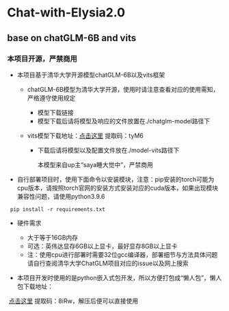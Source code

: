 # Chat-with-Elysia2.0

## base on chatGLM-6B and vits

### 本项目开源，严禁商用

- 本项目基于清华大学开源模型chatGLM-6B以及vits框架

  - chatGLM-6B模型为清华大学开源，使用时请注意查看对应的使用需知，严格遵守使用规定

    - 模型下载链接
    - 模型下载后请将模型及响应的文件放置在./chatglm-model路径下

  - vits模型下载地址：[点击这里](https://pan.quark.cn/s/d6bc5d8829a6) 提取码：tyM6

    - 下载后请将模型以及配置文件放在./model-vits路径下

      本模型来自up主“saya睡大觉中”，严禁商用

- 自行部署项目时，使用下面命令以安装模块，注意：pip安装的torch可能为cpu版本，请按照torch官网的安装方式安装对应的cuda版本，如果出现模块兼容性问题，请使用python3.9.6

 ```shell
  pip install -r requirements.txt
 ```

- 硬件需求
  - 大于等于16GB内存
  - 可选：英伟达显存6GB以上显卡，最好显存8GB以上显卡
  - 注：使用cpu进行部署时需要32位gcc编译器，部署细节与方法具体问题请自行查阅清华大学ChatGLM项目对应的issue以及网上搜索

- 本项目开发时使用的是python嵌入式包开发，所以方便打包成“懒人包”，懒人包下载地址：

​		[点击这里](https://pan.quark.cn/s/bbd0b4b13902) 提取码：8iRw，解压后便可以直接使用

